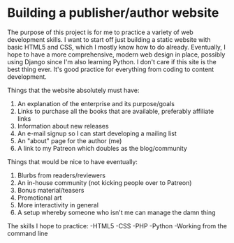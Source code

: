 # Building a publisher/author website

The purpose of this project is for me to practice a variety of web development skills. I want to start off just building a static website with basic HTML5 and CSS, which I mostly know how to do already. Eventually, I hope to have a more comprehensive, modern web design in place, possibly using Django since I'm also learning Python. I don't care if this site is the best thing ever.  It's good practice for everything from coding to content development.

Things that the website absolutely must have:
1. An explanation of the enterprise and its purpose/goals
2. Links to purchase all the books that are available, preferably affiliate links
3. Information about new releases
4. An e-mail signup so I can start developing a mailing list
5. An "about" page for the author (me)
6. A link to my Patreon which doubles as the blog/community

Things that would be nice to have eventually:
1. Blurbs from readers/reviewers
2. An in-house community (not kicking people over to Patreon)
3. Bonus material/teasers
4. Promotional art
5. More interactivity in general
6. A setup whereby someone who isn't me can manage the damn thing

The skills I hope to practice:
-HTML5
-CSS
-PHP
-Python
-Working from the command line